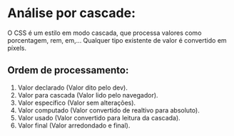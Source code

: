 <!-- Análise do CSS (02) -->

# Análise por cascade:
O CSS é um estilo em modo cascada, que processa valores como porcentagem, rem, em,...
Qualquer tipo existente de valor é convertido em píxels.

## Ordem de processamento:

1. Valor declarado (Valor dito pelo dev).
2. Valor para cascada (Valor lido pelo navegador).
3. Valor específico (Valor sem alterações).
4. Valor computado (Valor convertido de realtivo para absoluto).
5. Valor usado (Valor convertido para leitura da cascada).
6. Valor final (Valor arredondado e final).
